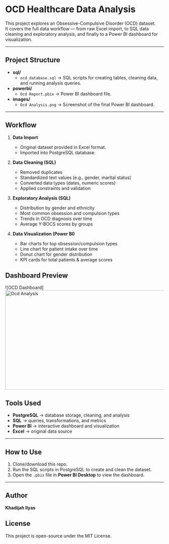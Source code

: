 # OCD Healthcare Data Analysis

This project explores an Obsessive-Compulsive Disorder (OCD) dataset.  
It covers the full data workflow — from raw Excel import, to SQL data cleaning and exploratory analysis, and finally to a Power BI dashboard for visualization.  

---

##  Project Structure
- **sql/**
  - `ocd_database.sql` → SQL scripts for creating tables, cleaning data, and running analysis queries.  
- **powerbi/**
  - `Ocd Report.pbix` → Power BI dashboard file.  
- **images/**
  - `Ocd Analysis.png` → Screenshot of the final Power BI dashboard.  

---

##  Workflow
1. **Data Import**  
   - Original dataset provided in Excel format.  
   - Imported into PostgreSQL database.  

2. **Data Cleaning (SQL)**  
   - Removed duplicates  
   - Standardized text values (e.g., gender, marital status)  
   - Converted data types (dates, numeric scores)  
   - Applied constraints and validation  

3. **Exploratory Analysis (SQL)**  
   - Distribution by gender and ethnicity  
   - Most common obsession and compulsion types  
   - Trends in OCD diagnosis over time  
   - Average Y-BOCS scores by groups  

4. **Data Visualization (Power BI)**  
   - Bar charts for top obsession/compulsion types  
   - Line chart for patient intake over time  
   - Donut chart for gender distribution  
   - KPI cards for total patients & average scores  



##  Dashboard Preview
![OCD Dashboard]<img width="709" height="315" alt="Ocd Analysis" src="https://github.com/user-attachments/assets/1479737f-7b81-44b5-98a4-303c7bfc1bc2" />



##  Tools Used
- **PostgreSQL** → database storage, cleaning, and analysis  
- **SQL** → queries, transformations, and metrics  
- **Power BI** → interactive dashboard and visualization  
- **Excel** → original data source  

---

## How to Use
1. Clone/download this repo.  
2. Run the SQL scripts in PostgreSQL to create and clean the dataset.  
3. Open the `.pbix` file in **Power BI Desktop** to view the dashboard.  

---

##  Author
 **Khadijah Ilyas**    


##  License
This project is open-source under the MIT License.

